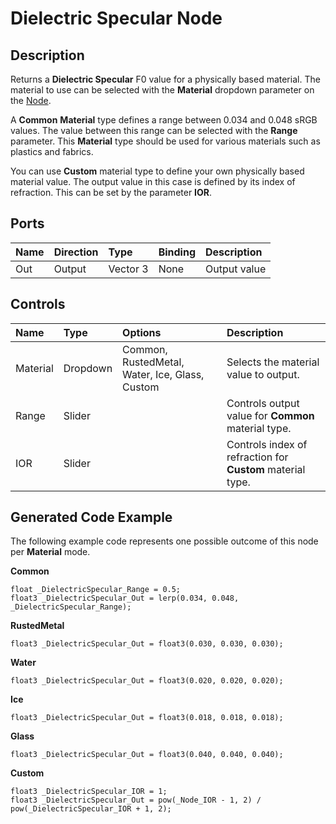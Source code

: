 # Dielectric Specular Node

## Description

Returns a **Dielectric Specular** F0 value for a physically based material. The material to use can be selected with the **Material** dropdown parameter on the [Node](Node.md).

A **Common** **Material** type defines a range between 0.034 and 0.048 sRGB values. The value between this range can be selected with the **Range** parameter. This **Material** type should be used for various materials such as plastics and fabrics.

You can use **Custom** material type to define your own physically based material value. The output value in this case is defined by its index of refraction. This can be set by the parameter **IOR**.

## Ports

| Name        | Direction           | Type  | Binding | Description |
|:------------ |:-------------|:-----|:---|:---|
| Out | Output      |    Vector 3 | None | Output value |

## Controls

| Name        | Type           | Options  | Description |
|:------------ |:-------------|:-----|:---|
| Material | Dropdown | Common, RustedMetal, Water, Ice, Glass, Custom | Selects the material value to output. |
| Range    | Slider |  | Controls output value for **Common** material type. |
| IOR      | Slider |  | Controls index of refraction for **Custom** material type. |

## Generated Code Example

The following example code represents one possible outcome of this node per **Material** mode.

**Common**
```
float _DielectricSpecular_Range = 0.5;
float3 _DielectricSpecular_Out = lerp(0.034, 0.048, _DielectricSpecular_Range);
```

**RustedMetal**
```
float3 _DielectricSpecular_Out = float3(0.030, 0.030, 0.030);
```

**Water**
```
float3 _DielectricSpecular_Out = float3(0.020, 0.020, 0.020);
```

**Ice**
```
float3 _DielectricSpecular_Out = float3(0.018, 0.018, 0.018);
```

**Glass**
```
float3 _DielectricSpecular_Out = float3(0.040, 0.040, 0.040);
```

**Custom**
```
float3 _DielectricSpecular_IOR = 1;
float3 _DielectricSpecular_Out = pow(_Node_IOR - 1, 2) / pow(_DielectricSpecular_IOR + 1, 2);
```